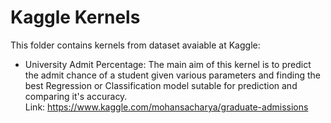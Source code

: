 # Kaggle Kernels
This folder contains kernels from dataset avaiable at Kaggle:
* University Admit Percentage:  The main aim of this kernel is to predict the admit chance of a student given various parameters and                                       finding the best Regression or Classification model sutable for prediction and comparing it's accuracy.
                                <br>Link: https://www.kaggle.com/mohansacharya/graduate-admissions</br>
